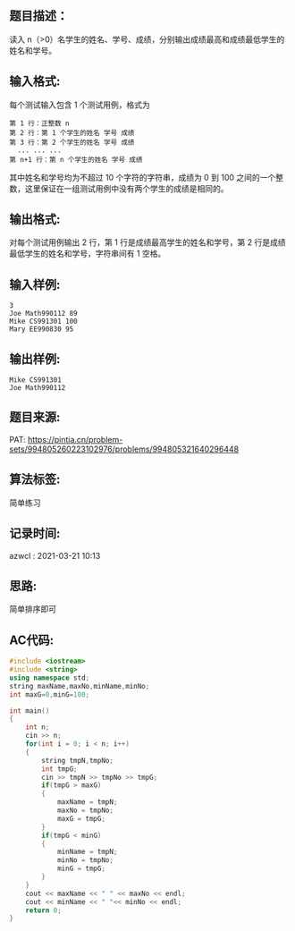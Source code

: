 ## 题目描述：
读入 n（>0）名学生的姓名、学号、成绩，分别输出成绩最高和成绩最低学生的姓名和学号。

## 输入格式:
每个测试输入包含 1 个测试用例，格式为  
```
第 1 行：正整数 n
第 2 行：第 1 个学生的姓名 学号 成绩
第 3 行：第 2 个学生的姓名 学号 成绩
  ... ... ...
第 n+1 行：第 n 个学生的姓名 学号 成绩
```
其中姓名和学号均为不超过 10 个字符的字符串，成绩为 0 到 100 之间的一个整数，这里保证在一组测试用例中没有两个学生的成绩是相同的。  

## 输出格式:
对每个测试用例输出 2 行，第 1 行是成绩最高学生的姓名和学号，第 2 行是成绩最低学生的姓名和学号，字符串间有 1 空格。  

## 输入样例:
```
3
Joe Math990112 89
Mike CS991301 100
Mary EE990830 95
```

## 输出样例:
```
Mike CS991301
Joe Math990112
```

## 题目来源:
PAT: https://pintia.cn/problem-sets/994805260223102976/problems/994805321640296448

## 算法标签:
简单练习

## 记录时间:
azwcl : 2021-03-21 10:13

## 思路:
简单排序即可

## AC代码:
```cpp
#include <iostream>
#include <string>
using namespace std;
string maxName,maxNo,minName,minNo;
int maxG=0,minG=100;

int main()
{
	int n;
	cin >> n;
	for(int i = 0; i < n; i++)
	{
		string tmpN,tmpNo;
		int tmpG;
		cin >> tmpN >> tmpNo >> tmpG;
		if(tmpG > maxG)
		{
			maxName = tmpN;
			maxNo = tmpNo;
			maxG = tmpG;
		}
		if(tmpG < minG)
		{
			minName = tmpN;
			minNo = tmpNo;
			minG = tmpG;
		}
	}
	cout << maxName << " " << maxNo << endl;
	cout << minName << " "<< minNo << endl;
	return 0;
}
```